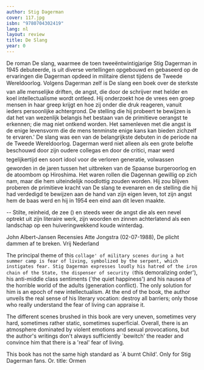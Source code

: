 ```yaml
---
author: Stig Dagerman
cover: 117.jpg
isbn: "9780704302419"
lang: nl
layout: review
title: De Slang
year: 0
---
```


De roman De slang, waarmee de toen tweeëntwintigjarige Stig Dagerman in 1945 debuteerde, is uit diverse vertellingen opgebouwd en gebaseerd op de ervaringen die Dagerman opdeed in militaire dienst tijdens de Tweede Wereldoorlog. Volgens Dagerman zelf is De slang een boek over de sterkste van alle menselijke driften, de angst, die door de schrijver met helder en koel intellectualisme wordt ontleed. Hij onderzoekt hoe de vrees een groep mensen in haar greep krijgt en hoe zij onder die druk reageren, vanuit ieders persoonlijke achtergrond. De stelling die hij probeert te bewijzen is dat het van wezenlijk belangis het bestaan van de primitieve oerangst te erkennen; die mag niet ontkend worden. Het samenleven met die angst is de enige levensvorm die de mens tenminste enige kans kan bieden zichzelf te ervaren.'
De slang was een van de belangrijkste debuten in de periode na de Tweede Wereldoorlog. Dagerman werd niet alleen als een grote belofte beschouwd door zijn oudere collegas en door de critici, maar werd tegelijkertijd een soort idool voor de verloren generatie, volwassen geworden in de jaren tussen het uitbreken van de Spaanse burgeroorlog en de atoombom op Hiroshima.
Het waren rollen die Dagennan gewillig op zich nam, maar die hem uiteindelijk noodlottig zouden worden. Hij zou blijven proberen de primitieve kracht van De slang te evenaren en de stelling die hij had verdedigd te bewijzen aan de hand van zijn eigen leven, tot zijn angst hem de baas werd en hij in 1954 een eind aan dit leven maakte.

-- Stilte, reinheid, de zee () en steeds weer de angst die als een nevel optrekt uit zijn literaire werk, zijn woorden en zinnen achterlatend als een landschap op een huiveringwekkend koude winterdag.

John Albert-Jansen
Recensies
Atte Jongstra (02-07-1988), De plicht dammen af te breken. Vrij Nederland

The principal theme of this `collage' of military scenes during a hot summer camp is fear of living, symbolized by the serpent, which instigates fear.
Stig Dagerman expresses loudly his hatred of the iron chain of the State, the dispenser of security (`this demoralizing order'), his anti-middle class sentiments (`the quiet happiness') and his nausea of the horrible world of the adults (generation conflict). The only solution for him is an epoch of new intellectualism.
At the end of the book, the author unveils the real sense of his literary vocation: destroy all barriers; only those who really understand the fear of living can appraise it.

The different scenes brushed in this book are very uneven, sometimes very hard, sometimes rather static, sometimes superficial. Overall, there is an atmosphere dominated by violent emotions and sexual provocations, but the author's writings don't always sufficiently `bewitch' the reader and convince him that there is a 'real' fear of living.

This book has not the same high standard as `A burnt Child'.
Only for Stig Dagerman fans. Or. title: Ormen
